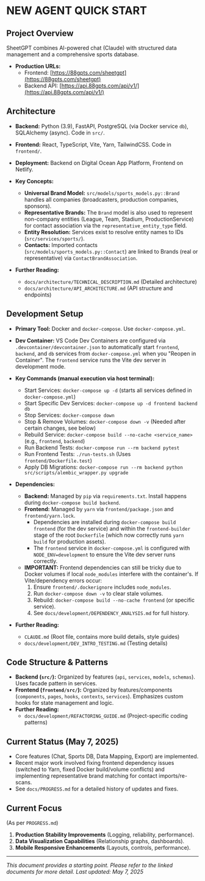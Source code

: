 # NEW AGENT QUICK START

## Project Overview

SheetGPT combines AI-powered chat (Claude) with structured data management and a comprehensive sports database.

- **Production URLs:**
  - Frontend: [https://88gpts.com/sheetgpt](https://88gpts.com/sheetgpt)
  - Backend API: [https://api.88gpts.com/api/v1/](https://api.88gpts.com/api/v1/)

## Architecture

- **Backend:** Python (3.9), FastAPI, PostgreSQL (via Docker service `db`), SQLAlchemy (async). Code in `src/`.
- **Frontend:** React, TypeScript, Vite, Yarn, TailwindCSS. Code in `frontend/`.
- **Deployment:** Backend on Digital Ocean App Platform, Frontend on Netlify.
- **Key Concepts:**
  - **Universal Brand Model:** `src/models/sports_models.py::Brand` handles all companies (broadcasters, production companies, sponsors).
  - **Representative Brands:** The `Brand` model is also used to represent non-company entities (League, Team, Stadium, ProductionService) for contact association via the `representative_entity_type` field.
  - **Entity Resolution:** Services exist to resolve entity names to IDs (`src/services/sports/`).
  - **Contacts:** Imported contacts (`src/models/sports_models.py::Contact`) are linked to Brands (real or representative) via `ContactBrandAssociation`.

- **Further Reading:**
  - `docs/architecture/TECHNICAL_DESCRIPTION.md` (Detailed architecture)
  - `docs/architecture/API_ARCHITECTURE.md` (API structure and endpoints)

## Development Setup

- **Primary Tool:** Docker and `docker-compose`. Use `docker-compose.yml`.
- **Dev Container:** VS Code Dev Containers are configured via `.devcontainer/devcontainer.json` to automatically start `frontend`, `backend`, and `db` services from `docker-compose.yml` when you "Reopen in Container". The `frontend` service runs the Vite dev server in development mode.
- **Key Commands (manual execution via host terminal):**
  - Start Services: `docker-compose up -d` (starts all services defined in `docker-compose.yml`)
  - Start Specific Dev Services: `docker-compose up -d frontend backend db`
  - Stop Services: `docker-compose down`
  - Stop & Remove Volumes: `docker-compose down -v` (Needed after certain changes, see below)
  - Rebuild Service: `docker-compose build --no-cache <service_name>` (e.g., `frontend`, `backend`)
  - Run Backend Tests: `docker-compose run --rm backend pytest`
  - Run Frontend Tests: `./run-tests.sh` (Uses `frontend/Dockerfile.test`)
  - Apply DB Migrations: `docker-compose run --rm backend python src/scripts/alembic_wrapper.py upgrade`

- **Dependencies:**
  - **Backend:** Managed by `pip` via `requirements.txt`. Install happens during `docker-compose build backend`.
  - **Frontend:** Managed by `yarn` via `frontend/package.json` and `frontend/yarn.lock`. 
    - Dependencies are installed during `docker-compose build frontend` (for the dev service) and within the `frontend-builder` stage of the root `Dockerfile` (which now correctly runs `yarn build` for production assets).
    - The `frontend` service in `docker-compose.yml` is configured with `NODE_ENV=development` to ensure the Vite dev server runs correctly.
  - **IMPORTANT:** Frontend dependencies can still be tricky due to Docker volumes if local `node_modules` interfere with the container's. If Vite/dependency errors occur:
    1. Ensure `frontend/.dockerignore` includes `node_modules`.
    2. Run `docker-compose down -v` to clear stale volumes.
    3. Rebuild: `docker-compose build --no-cache frontend` (or specific service).
    4. See `docs/development/DEPENDENCY_ANALYSIS.md` for full history.

- **Further Reading:**
  - `CLAUDE.md` (Root file, contains more build details, style guides)
  - `docs/development/DEV_INTRO_TESTING.md` (Testing details)

## Code Structure & Patterns

- **Backend (`src/`):** Organized by features (`api`, `services`, `models`, `schemas`). Uses facade pattern in services.
- **Frontend (`frontend/src/`):** Organized by features/components (`components`, `pages`, `hooks`, `contexts`, `services`). Emphasizes custom hooks for state management and logic.
- **Further Reading:**
  - `docs/development/REFACTORING_GUIDE.md` (Project-specific coding patterns)

## Current Status (May 7, 2025)

- Core features (Chat, Sports DB, Data Mapping, Export) are implemented.
- Recent major work involved fixing frontend dependency issues (switched to Yarn, fixed Docker build/volume conflicts) and implementing representative brand matching for contact imports/re-scans.
- See `docs/PROGRESS.md` for a detailed history of updates and fixes.

## Current Focus

(As per `PROGRESS.md`)
1.  **Production Stability Improvements** (Logging, reliability, performance).
2.  **Data Visualization Capabilities** (Relationship graphs, dashboards).
3.  **Mobile Responsive Enhancements** (Layouts, controls, performance).

---
*This document provides a starting point. Please refer to the linked documents for more detail.*
*Last updated: May 7, 2025*